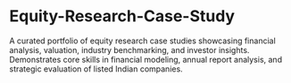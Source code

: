 # Equity-Research-Case-Study
A curated portfolio of equity research case studies showcasing financial analysis, valuation, industry benchmarking, and investor insights. Demonstrates core skills in financial modeling, annual report analysis, and strategic evaluation of listed Indian companies.
